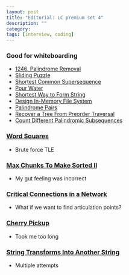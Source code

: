 ```yaml
---
layout: post
title: "Editorial: LC premium set 4" 
description: ""
category: 
tags: [interview, coding]
--- 
```


### Good for whiteboarding
* [1246. Palindrome Removal](https://leetcode.com/submissions/detail/433205353/)
* [Sliding Puzzle](https://leetcode.com/submissions/detail/434096845/)
* [Shortest Common Supersequence](https://leetcode.com/submissions/detail/434220184/)
* [Pour Water](https://leetcode.com/submissions/detail/434309442/)
* [Shortest Way to Form String](https://leetcode.com/submissions/detail/434475165/)
* [Design In-Memory File System](https://leetcode.com/submissions/detail/435307110/)
* [Palindrome Pairs](https://leetcode.com/submissions/detail/435441813/)
* [Recover a Tree From Preorder Traversal](https://leetcode.com/submissions/detail/435864062/)
* [Count Different Palindromic Subsequences](https://leetcode.com/submissions/detail/435891962/)

### [Word Squares](https://leetcode.com/submissions/detail/433169848/)
* Brute force TLE

### [Max Chunks To Make Sorted II](https://leetcode.com/submissions/detail/433944702/)
* My gut feeling was incorrect

### [Critical Connections in a Network](https://leetcode.com/submissions/detail/434101906/)
* What if we want to find articulation points?

### [Cherry Pickup](https://leetcode.com/submissions/detail/434260824/)
* Took me too long

### [String Transforms Into Another String](https://leetcode.com/submissions/detail/435790918/)
* Multiple attempts

